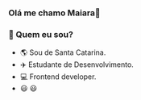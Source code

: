 ### Olá me chamo Maiara👋

### 💁 Quem eu sou?
- 🌎 Sou de Santa Catarina.
- ✈️ Estudante de Desenvolvimento.
- 💻 Frontend developer.
- 😃 :smiley:
